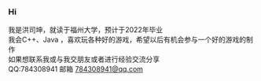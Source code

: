 ### Hi 
我是洪司坤，就读于福州大学，预计于2022年毕业  
我会C++、Java ，喜欢玩各种好的游戏，希望以后有机会参与一个好的游戏的制作  
如果想联系我或与我交朋友或者进行经验交流分享  
QQ:784308941 邮箱 784308941@qq.com



